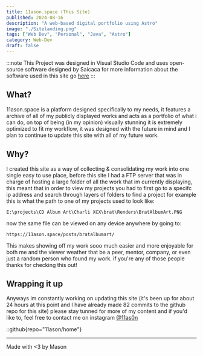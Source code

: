 ```yaml
---
title: 11ason.space (This Site)
published: 2024-08-16
description: "A web-based digital portfolio using Astro"
image: "./Sitelanding.png"
tags: ["Web Dev", "Personal", "Java", "Astro"]
category: Web-Dev
draft: false
---
```

:::note
This Project was designed in Visual Studio Code and uses open-source software designed by Saicaca for more information about the software used in this site go [here](https://github.com/saicaca/fuwari)
:::

## What?
11ason.space is a platform designed specifically to my needs, it features a archive of all of my publicly displayed works and acts as a portfolio of what i can do, on top of being (in my opinion) visually stunning it is extremely optimized to fit my workflow, it was designed with the future in mind and I plan to continue to update this site with all of my future work.

## Why?
I created this site as a way of collecting & consolidating my work into one single easy to use place, before this site I had a FTP server that was in charge of hosting a large folder of all the work that im currently displaying, this meant that in order to view my projects you had to first go to a specifc ip address and search through layers of folders to find a project for example this is what the path to one of my projects used to look like:

    E:\projects\CD Album Art\Charli XCX\brat\Renders\BratAlbumArt.PNG

now the same file can be viewed on any device anywhere by going to:

    https://11ason.space/posts/bratalbumart/

This makes showing off my work sooo much easier and more enjoyable for both me and the viewer weather that be a peer, mentor, company, or even just a random person who found my work.
if you're any of those people thanks for checking this out!

## Wrapping it up
Anyways im constantly working on updating this site (it's been up for about 24 hours at this point and I have already made 82 commits to the github repo for this site) please stay tunned for more of my content and if you'd like to, feel free to contact me on instagram [@11as0n](Https://instagram.com/11as0n)


::github{repo="11ason/home"}

---

Made with <3 by Mason

